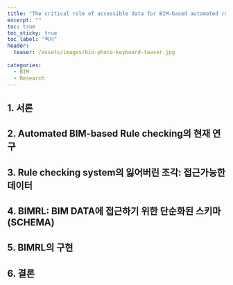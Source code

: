 ```yaml
---
title: "The critical role of accessible data for BIM-based automated rule checking systems(2017)"
excerpt: ""
toc: true
toc_sticky: true
toc_label: "목차"
header:
  teaser: /assets/images/bio-photo-keyboard-teaser.jpg
  
categories:
  - BIM
  - Research
---
```


## 1. 서론

## 2. Automated BIM-based Rule checking의 현재 연구

## 3. Rule checking system의 잃어버린 조각: 접근가능한 데이터

## 4. BIMRL: BIM DATA에 접근하기 위한 단순화된 스키마(SCHEMA)

## 5. BIMRL의 구현

## 6. 결론

